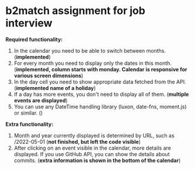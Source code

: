 # b2match assignment for job interview

**Required functionality:**
1. In the calendar you need to be able to switch between months. (**implemented**)
2. For every month you need to display only the dates in this month. (**implemented, column starts with monday. Calendar is responsive for various screen dimensions**)
3. In the day cell you need to show appropriate data fetched from the API. (**implemented name of a holiday**)
4. If a day has more events, you don't need to display all of them. (**multiple events are displayed**)
5. You can use any DateTime handling library (luxon, date-fns, moment.js) or similar. ()

**Extra functionality:**
1. Month and year currently displayed is determined by URL, such as /2022-05-01 (**not finished, but left the code visible**)
2. After clicking on an event visible in the calendar, more details are displayed. If you use
GitHub API, you can show the details about commits. (**extra information is shown in the bottom of the calendar**)
